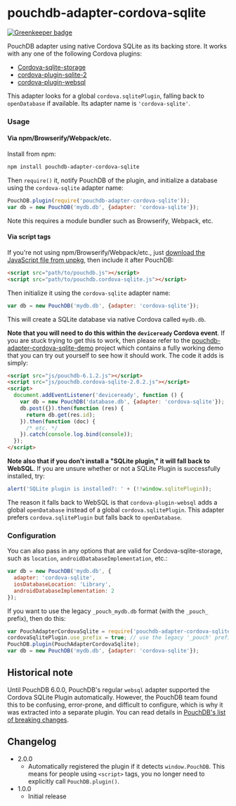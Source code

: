 pouchdb-adapter-cordova-sqlite
======

[![Greenkeeper badge](https://badges.greenkeeper.io/pouchdb-community/pouchdb-adapter-cordova-sqlite.svg)](https://greenkeeper.io/)

PouchDB adapter using native Cordova SQLite as its backing store. It works with any one of the following Cordova plugins:

- [Cordova-sqlite-storage](https://github.com/litehelpers/Cordova-sqlite-storage)
- [cordova-plugin-sqlite-2](https://github.com/nolanlawson/cordova-plugin-sqlite-2)
- [cordova-plugin-websql](https://github.com/Microsoft/cordova-plugin-websql)

This adapter looks for a global `cordova.sqlitePlugin`, falling back to `openDatabase` if available. Its adapter name is `'cordova-sqlite'`.

### Usage

#### Via npm/Browserify/Webpack/etc.

Install from npm:

```bash
npm install pouchdb-adapter-cordova-sqlite
```

Then `require()` it, notify PouchDB of the plugin, and initialize a database using the `cordova-sqlite` adapter name:

```js
PouchDB.plugin(require('pouchdb-adapter-cordova-sqlite'));
var db = new PouchDB('mydb.db', {adapter: 'cordova-sqlite'});
```

Note this requires a module bundler such as Browserify, Webpack, etc.

#### Via script tags

If you're not using npm/Browserify/Webpack/etc., just [download the JavaScript file from unpkg](https://unpkg.com/pouchdb-adapter-cordova-sqlite/dist/pouchdb.cordova-sqlite.js), then include it after PouchDB:

```html
<script src="path/to/pouchdb.js"></script>
<script src="path/to/pouchdb.cordova-sqlite.js"></script>
```

Then initialize it using the `cordova-sqlite` adapter name:

```js
var db = new PouchDB('mydb.db', {adapter: 'cordova-sqlite'});
```

This will create a SQLite database via native Cordova called `mydb.db`.

**Note that you will need to do this within the `deviceready` Cordova event**. If you are stuck trying to get this to work, then please refer to the [pouchdb-adapter-cordova-sqlite-demo](https://github.com/nolanlawson/pouchdb-adapter-cordova-sqlite-demo) project which contains a fully working demo that you can try out yourself to see how it should work. The code it adds is simply:

```html
<script src="js/pouchdb-6.1.2.js"></script>
<script src="js/pouchdb.cordova-sqlite-2.0.2.js"></script>
<script>
  document.addEventListener('deviceready', function () {
    var db = new PouchDB('database.db', {adapter: 'cordova-sqlite'});
    db.post({}).then(function (res) {
      return db.get(res.id);
    }).then(function (doc) {
      /* etc. */
    }).catch(console.log.bind(console));
  });
</script>
```

**Note also that if you don't install a "SQLite plugin," it will fall back to WebSQL**. If you are unsure whether or not a SQLite Plugin is successfully installed, try:

```js
alert('SQLite plugin is installed?: ' + (!!window.sqlitePlugin));
```

The reason it falls back to WebSQL is that `cordova-plugin-websql` adds a global `openDatabase` instead of a global `cordova.sqlitePlugin`. This adapter prefers `cordova.sqlitePlugin` but falls back to `openDatabase`.

### Configuration

You can also pass in any options that are valid for Cordova-sqlite-storage, such as `location`, 
`androidDatabaseImplementation`, etc.:

```js
var db = new PouchDB('mydb.db', {
  adapter: 'cordova-sqlite',
  iosDatabaseLocation: 'Library',
  androidDatabaseImplementation: 2
});
```

If you want to use the legacy `_pouch_mydb.db` format (with the `_pouch_` prefix), then do this:

```js
var PouchAdapterCordovaSqlite = require('pouchdb-adapter-cordova-sqlite');
cordovaSqlitePlugin.use_prefix = true; // use the legacy '_pouch' prefix
PouchDB.plugin(PouchAdapterCordovaSqlite);
var db = new PouchDB('mydb.db', {adapter: 'cordova-sqlite'});
```

## Historical note

Until PouchDB 6.0.0, PouchDB's regular `websql` adapter supported the Cordova SQLite Plugin automatically. However, the PouchDB team found this
to be confusing, error-prone, and difficult to configure, which is why it was extracted into a separate plugin. You can read details in [PouchDB's list of breaking changes](https://github.com/pouchdb/pouchdb/wiki/Breaking-changes).

## Changelog

- 2.0.0
  - Automatically registered the plugin if it detects `window.PouchDB`. This means for people using `<script>` tags, you no longer need to explicitly call `PouchDB.plugin()`.
- 1.0.0
  - Initial release
